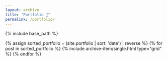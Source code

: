 ```yaml
---
layout: archive
title: "Portfolio 💼"
permalink: /portfolio/
---
```


{% include base_path %}

<div class="grid__wrapper">
	{% assign sorted_portfolio = (site.portfolio | sort: 'date') | reverse %}
    {% for post in sorted_portfolio %}
        {% include archive-item/single.html type="grid" %}
    {% endfor %}
</div>